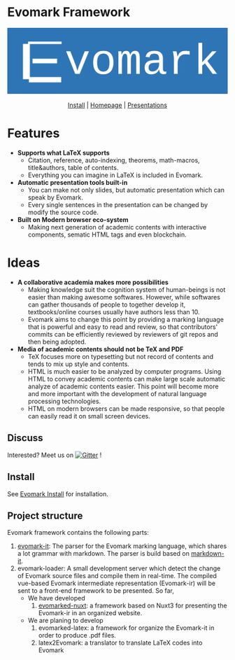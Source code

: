# Evomark Framework

<div style="margin:auto;">

![Evomark](./docs_src/evomark.svg)

<p style="text-align:center;">
<a href="http://www.evoevolver.org/install">Install</a> | <a href="http://www.evoevolver.org">Homepage</a> | <a href="http://www.evoevolver.org/introduction">Presentations</a>
</p>

</div>

# Features

- **Supports what LaTeX supports**
    - Citation, reference, auto-indexing, theorems, math-macros, title&authors, table of contents. 
    - Everything you can imagine in LaTeX is included in Evomark.
- **Automatic presentation tools built-in**
    - You can make not only slides, but automatic presentation which can speak by Evomark. 
    - Every single sentences in the presentation can be changed by modify the source code.
- **Built on Modern browser eco-system**
    - Making next generation of academic contents with interactive components, sematic HTML tags and even blockchain.

# Ideas

- **A collaborative academia makes more possibilities**
    - Making knowledge suit the cognition system of human-beings is not easier than making awesome softwares. However, while softwares can gather thousands of people to together develop it, textbooks/online courses usually have authors less than 10.
    - Evomark aims to change this point by providing a marking language that is powerful and easy to read and review, so that contributors' commits can be efficiently reviewed by reviewers of git repos and then being adopted.
- **Media of academic contents should not be TeX and PDF**
    - TeX focuses more on typesetting but not record of contents and tends to mix up style and contents.
    - HTML is much easier to be analyzed by computer programs. Using HTML to convey academic contents can make large scale automatic analyze of academic contents easier. This point will become more and more important with the development of natural language processing technologies.
    - HTML on modern browsers can be made responsive, so that people can easily read it on small screen devices.



## Discuss

Interested? Meet us on
[![Gitter](https://badges.gitter.im/EvoEvolver/community.svg)](https://gitter.im/EvoEvolver/community?utm_source=badge&utm_medium=badge&utm_campaign=pr-badge) !

## Install

See [Evomark Install](http://www.evoevolver.org/install) for installation.

## Project structure

Evomark framework contains the following parts:

1. [evomark-it](https://github.com/EvoEvolver/Evomark-it): The parser for the Evomark marking language, which shares a lot grammar with markdown. The parser is build based on [markdown-it](https://github.com/markdown-it/markdown-it). 
1. evomark-loader: A small development server which detect the change of Evomark source files and compile them in real-time. The compiled vue-based Evomark intermediate representation (Evomark-ir) will be sent to a front-end framework to be presented. So far, 
    - We have developed
        1. [evomarked-nuxt](https://github.com/EvoEvolver/Evomarked-nuxt): a framework based on Nuxt3 for presenting the Evomark-ir in an organized website.
    - We are planing to develop
        1. evomarked-latex: a framework for organize the Evomark-it in order to produce .pdf files.
        2. latex2Evomark: a translator to translate LaTeX codes into Evomark